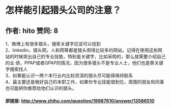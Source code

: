# 怎样能引起猎头公司的注意？
## 作者: hito  赞同: 8
1、微博上有很多猎头，搜索关键字应该可以找到  
2、linkedin，猎头网，人和网等都是猎头用得比较多的网站，记得在使用这些网站的时候突出自己的专业技能，特别是关键字，比如采购的，那么就需要介绍自己的业
绩，PPAP或者QPAP的情况，因为很多猎头不是专业人士，他们也是靠关键字搜索找人  
3、如果能认识一两个本行业内比较资深的猎头尽可能得保持联系  
4、最主要还是做好自己的本职工作，如果你专业技能很到位，周围的朋友和同事也可能把你推荐给他们认识的猎头。

#### 原链接: http://www.zhihu.com/question/19987610/answer/13586510